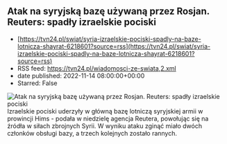 ## Atak na syryjską bazę używaną przez Rosjan. Reuters: spadły izraelskie pociski
 - [https://tvn24.pl/swiat/syria-izraelskie-pociski-spadly-na-baze-lotnicza-shayrat-6218601?source=rss](https://tvn24.pl/swiat/syria-izraelskie-pociski-spadly-na-baze-lotnicza-shayrat-6218601?source=rss)
 - RSS feed: https://tvn24.pl/wiadomosci-ze-swiata,2.xml
 - date published: 2022-11-14 08:00:00+00:00
 - Starred: False

<img alt="Atak na syryjską bazę używaną przez Rosjan. Reuters: spadły izraelskie pociski" src="https://tvn24.pl/najnowsze/cdn-zdjecie-100rxu-shayrat-6218628/alternates/LANDSCAPE_1280" />
    Izraelskie pociski uderzyły w główną bazę lotniczą syryjskiej armii w prowincji Hims - podała w niedzielę agencja Reutera, powołując się na źródła w siłach zbrojnych Syrii. W wyniku ataku zginąć miało dwóch członków obsługi bazy, a trzech kolejnych zostało rannych.
